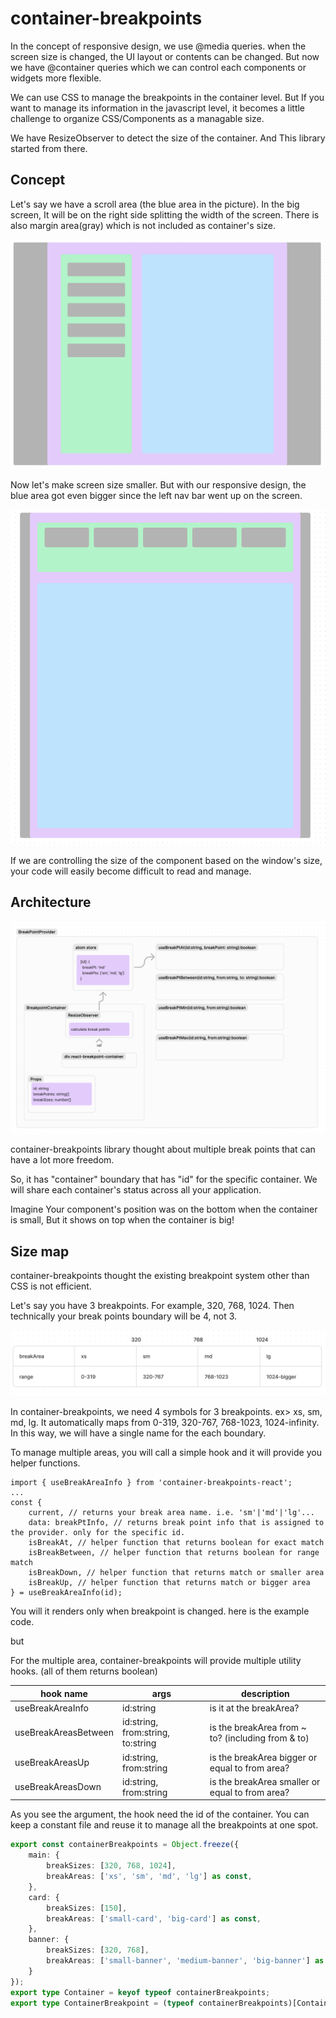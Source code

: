 # container-breakpoints

In the concept of responsive design, we use @media queries. 
when the screen size is changed, the UI layout or contents can be changed.
But now we have @container queries which we can control each components or widgets more flexible.

We can use CSS to manage the breakpoints in the container level.
But If you want to manage its information in the javascript level, 
it becomes a little challenge to organize CSS/Components as a managable size.

We have ResizeObserver to detect the size of the container. 
And This library started from there.

## Concept 

Let's say we have a scroll area (the blue area in the picture). In the big screen, 
It will be on the right side splitting the width of the screen. There is also margin area(gray) which is not included as container's size.

![big-screen](big-screen.png)

Now let's make screen size smaller. But with our responsive design, the blue area got even bigger since the left nav bar went up on the screen.

![small-screen](small-screen.png)

If we are controlling the size of the component based on the window's size, your code will easily become difficult to read and manage.

## Architecture

![Architecture](architecture.png)

container-breakpoints library thought about multiple break points that can have a lot more freedom.

So, it has "container" boundary that has "id" for the specific container. We will share each container's status across all your application.

Imagine Your component's position was on the bottom when the container is small, But it shows on top when the container is big!

## Size map

container-breakpoints thought the existing breakpoint system other than CSS is not efficient.

Let's say you have 3 breakpoints. For example, 320, 768, 1024.
Then technically your break points boundary will be 4, not 3.

![size map](size-map.png)

In container-breakpoints, we need 4 symbols for 3 breakpoints. ex> xs, sm, md, lg.
It automatically maps from 0-319, 320-767, 768-1023, 1024-infinity.
In this way, we will have a single name for the each boundary.

To manage multiple areas, you will call a simple hook and it will provide you helper functions.

```
import { useBreakAreaInfo } from 'container-breakpoints-react';
...
const {
    current, // returns your break area name. i.e. 'sm'|'md'|'lg'...
    data: breakPtInfo, // returns break point info that is assigned to the provider. only for the specific id.
    isBreakAt, // helper function that returns boolean for exact match
    isBreakBetween, // helper function that returns boolean for range match
    isBreakDown, // helper function that returns match or smaller area
    isBreakUp, // helper function that returns match or bigger area
} = useBreakAreaInfo(id);

```
You will it renders only when breakpoint is changed. here is the example code.

but 

For the multiple area, container-breakpoints will provide multiple utility hooks. (all of them returns boolean)

| hook name | args | description |
| -------------- | --- | -- |
| useBreakAreaInfo | id:string | is it at the breakArea? |
| useBreakAreasBetween | id:string, from:string, to:string | is the breakArea from ~ to? (including from & to) |
| useBreakAreasUp | id:string, from:string | is the breakArea bigger or equal to from area? |
| useBreakAreasDown | id:string, from:string | is the breakArea smaller or equal to from area? |

As you see the argument, the hook need the id of the container. You can keep a constant file and reuse it to manage all the breakpoints at one spot.

```typescript
export const containerBreakpoints = Object.freeze({
    main: {
        breakSizes: [320, 768, 1024],
        breakAreas: ['xs', 'sm', 'md', 'lg'] as const,
    },
    card: {
        breakSizes: [150],
        breakAreas: ['small-card', 'big-card'] as const,
    },
    banner: {
        breakSizes: [320, 768],
        breakAreas: ['small-banner', 'medium-banner', 'big-banner'] as const,
    }
});
export type Container = keyof typeof containerBreakpoints;
export type ContainerBreakpoint = (typeof containerBreakpoints)[Container];
```
